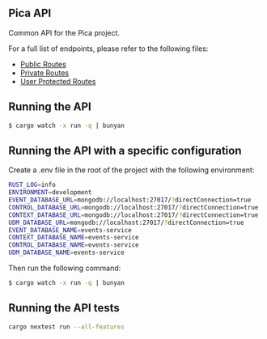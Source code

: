 ## Pica API

Common API for the Pica project.

For a full list of endpoints, please refer to the following files:

- [Public Routes](./src/router/public.rs)
- [Private Routes](./src/router/secured_jwt.rs)
- [User Protected Routes](./src/router/secured_key.rs)

## Running the API

```bash
$ cargo watch -x run -q | bunyan
```

## Running the API with a specific configuration

Create a .env file in the root of the project with the following environment:

```bash
RUST_LOG=info
ENVIRONMENT=development
EVENT_DATABASE_URL=mongodb://localhost:27017/?directConnection=true
CONTROL_DATABASE_URL=mongodb://localhost:27017/?directConnection=true
CONTEXT_DATABASE_URL=mongodb://localhost:27017/?directConnection=true
UDM_DATABASE_URL=mongodb://localhost:27017/?directConnection=true
EVENT_DATABASE_NAME=events-service
CONTEXT_DATABASE_NAME=events-service
CONTROL_DATABASE_NAME=events-service
UDM_DATABASE_NAME=events-service
```

Then run the following command:

```bash
$ cargo watch -x run -q | bunyan
```

## Running the API tests

```bash
cargo nextest run --all-features
```
